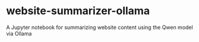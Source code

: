 # website-summarizer-ollama
A Jupyter notebook for summarizing website content using the Qwen model via Ollama
